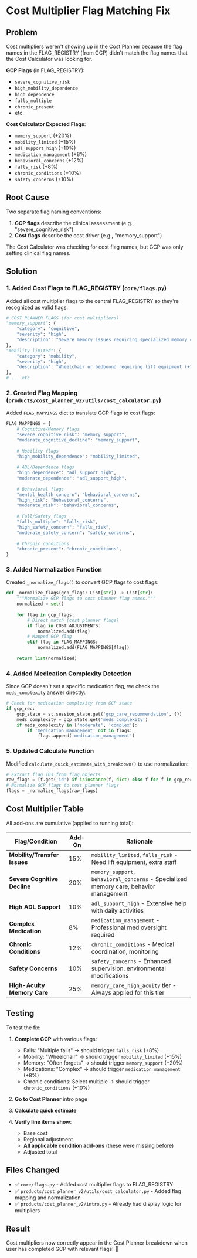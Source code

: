# Cost Multiplier Flag Matching Fix

## Problem
Cost multipliers weren't showing up in the Cost Planner because the flag names in the FLAG_REGISTRY (from GCP) didn't match the flag names that the Cost Calculator was looking for.

**GCP Flags** (in FLAG_REGISTRY):
- `severe_cognitive_risk`
- `high_mobility_dependence`
- `high_dependence`
- `falls_multiple`
- `chronic_present`
- etc.

**Cost Calculator Expected Flags**:
- `memory_support` (+20%)
- `mobility_limited` (+15%)
- `adl_support_high` (+10%)
- `medication_management` (+8%)
- `behavioral_concerns` (+12%)
- `falls_risk` (+8%)
- `chronic_conditions` (+10%)
- `safety_concerns` (+10%)

## Root Cause
Two separate flag naming conventions:
1. **GCP flags** describe the clinical assessment (e.g., "severe_cognitive_risk")
2. **Cost flags** describe the cost driver (e.g., "memory_support")

The Cost Calculator was checking for cost flag names, but GCP was only setting clinical flag names.

## Solution

### 1. Added Cost Flags to FLAG_REGISTRY (`core/flags.py`)
Added all cost multiplier flags to the central FLAG_REGISTRY so they're recognized as valid flags:

```python
# COST PLANNER FLAGS (for cost multipliers)
"memory_support": {
    "category": "cognitive",
    "severity": "high",
    "description": "Severe memory issues requiring specialized memory care (+20% cost)",
},
"mobility_limited": {
    "category": "mobility",
    "severity": "high",
    "description": "Wheelchair or bedbound requiring lift equipment (+15% cost)",
},
# ... etc
```

### 2. Created Flag Mapping (`products/cost_planner_v2/utils/cost_calculator.py`)
Added `FLAG_MAPPINGS` dict to translate GCP flags to cost flags:

```python
FLAG_MAPPINGS = {
    # Cognitive/Memory flags
    "severe_cognitive_risk": "memory_support",
    "moderate_cognitive_decline": "memory_support",
    
    # Mobility flags
    "high_mobility_dependence": "mobility_limited",
    
    # ADL/Dependence flags
    "high_dependence": "adl_support_high",
    "moderate_dependence": "adl_support_high",
    
    # Behavioral flags
    "mental_health_concern": "behavioral_concerns",
    "high_risk": "behavioral_concerns",
    "moderate_risk": "behavioral_concerns",
    
    # Fall/Safety flags
    "falls_multiple": "falls_risk",
    "high_safety_concern": "falls_risk",
    "moderate_safety_concern": "safety_concerns",
    
    # Chronic conditions
    "chronic_present": "chronic_conditions",
}
```

### 3. Added Normalization Function
Created `_normalize_flags()` to convert GCP flags to cost flags:

```python
def _normalize_flags(gcp_flags: List[str]) -> List[str]:
    """Normalize GCP flags to cost planner flag names."""
    normalized = set()
    
    for flag in gcp_flags:
        # Direct match (cost planner flags)
        if flag in COST_ADJUSTMENTS:
            normalized.add(flag)
        # Mapped GCP flag
        elif flag in FLAG_MAPPINGS:
            normalized.add(FLAG_MAPPINGS[flag])
    
    return list(normalized)
```

### 4. Added Medication Complexity Detection
Since GCP doesn't set a specific medication flag, we check the `meds_complexity` answer directly:

```python
# Check for medication complexity from GCP state
if gcp_rec:
    gcp_state = st.session_state.get('gcp_care_recommendation', {})
    meds_complexity = gcp_state.get('meds_complexity')
    if meds_complexity in ['moderate', 'complex']:
        if 'medication_management' not in flags:
            flags.append('medication_management')
```

### 5. Updated Calculate Function
Modified `calculate_quick_estimate_with_breakdown()` to use normalization:

```python
# Extract flag IDs from flag objects
raw_flags = [f.get('id') if isinstance(f, dict) else f for f in gcp_rec.flags]
# Normalize GCP flags to cost planner flags
flags = _normalize_flags(raw_flags)
```

## Cost Multiplier Table
All add-ons are cumulative (applied to running total):

| Flag/Condition | Add-On | Rationale |
|----------------|--------|-----------|
| **Mobility/Transfer Issues** | 15% | `mobility_limited`, `falls_risk` - Need lift equipment, extra staff |
| **Severe Cognitive Decline** | 20% | `memory_support`, `behavioral_concerns` - Specialized memory care, behavior management |
| **High ADL Support** | 10% | `adl_support_high` - Extensive help with daily activities |
| **Complex Medication** | 8% | `medication_management` - Professional med oversight required |
| **Chronic Conditions** | 12% | `chronic_conditions` - Medical coordination, monitoring |
| **Safety Concerns** | 10% | `safety_concerns` - Enhanced supervision, environmental modifications |
| **High-Acuity Memory Care** | 25% | `memory_care_high_acuity` tier - Always applied for this tier |

## Testing
To test the fix:

1. **Complete GCP** with various flags:
   - Falls: "Multiple falls" → should trigger `falls_risk` (+8%)
   - Mobility: "Wheelchair" → should trigger `mobility_limited` (+15%)
   - Memory: "Often forgets" → should trigger `memory_support` (+20%)
   - Medications: "Complex" → should trigger `medication_management` (+8%)
   - Chronic conditions: Select multiple → should trigger `chronic_conditions` (+10%)

2. **Go to Cost Planner** intro page
3. **Calculate quick estimate**
4. **Verify line items show**:
   - Base cost
   - Regional adjustment
   - **All applicable condition add-ons** (these were missing before)
   - Adjusted total

## Files Changed
- ✅ `core/flags.py` - Added cost multiplier flags to FLAG_REGISTRY
- ✅ `products/cost_planner_v2/utils/cost_calculator.py` - Added flag mapping and normalization
- ✅ `products/cost_planner_v2/intro.py` - Already had display logic for multipliers

## Result
Cost multipliers now correctly appear in the Cost Planner breakdown when user has completed GCP with relevant flags! 🎉
